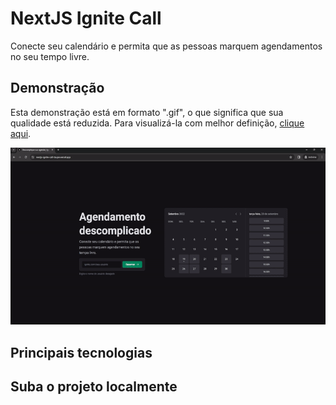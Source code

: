 # NextJS Ignite Call
Conecte seu calendário e permita que as pessoas marquem agendamentos no seu tempo livre.

## Demonstração
Esta demonstração está em formato ".gif", o que significa que sua qualidade está reduzida. Para visualizá-la com melhor definição, [clique aqui](https://www.linkedin.com/in/brayan-jordan/).

![Demonstração utilizando o projeto](https://github.com/brayan-jordan/nextjs-ignite-call/blob/main/docs/hero.gif?raw=true)

## Principais tecnologias

## Suba o projeto localmente
